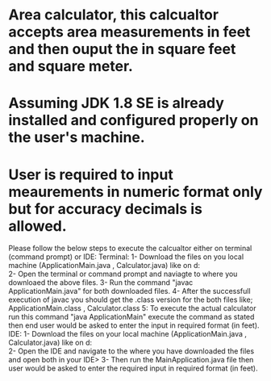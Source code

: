 # Area calculator, this calcualtor accepts area measurements in feet and then ouput the in square feet and square meter.
# Assuming JDK 1.8 SE is already installed and configured properly on the user's machine.
# User is required to input meaurements in numeric format only but for accuracy decimals is allowed.
Please follow the below steps to execute the calcualtor either on terminal (command prompt) or IDE:
Terminal:
  1- Download the files on you local machine (ApplicationMain.java , Calculator.java) like on d:\
  2- Open the terminal or command prompt and naviagte to where you downloaed the above files.
  3- Run the command "javac ApplicationMain.java" for both downloaded files.
  4- After the successfull execution of javac you should get the .class version for the both files like; ApplicationMain.class ,           Calculator.class
  5: To execute the actual calculator run this command "java ApplicationMain" execute the command as stated then end user would be asked to enter the input in required format (in feet).
IDE:
  1- Download the files on your local machine (ApplicationMain.java , Calculator.java) like on d:\
  2- Open the IDE and navigate to the where you have downloaded the files and open both in your IDE>
  3- Then run the MainApplication.java file then user would be asked to enter the required input in required format (in feet).
